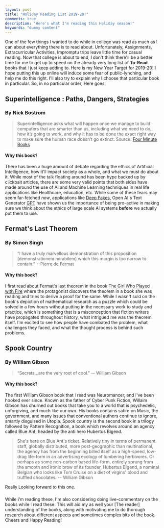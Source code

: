 ```yaml
---
layout: post
title: "Holiday Reading List 2019-20!"
comments: true
description: "Here's what I'm reading this Holiday season!"
keywords: "dummy content"
---
```

One of the few things I wanted to do while in college was read as much as I can about everything there is to read about. 
Unfortunately, Assignments, Extracurricular Activities, Impromptu trips leave little time for casual reading. Now that college is about to end, 
I don't think there'll be a better time for me to get up to speed on the already very long list of **To-Read** books that I just keep adding to. 
Here is my New Year Target for 2019-20! I hope putting this up online will induce some fear of public-lynching, and help me do this right.
I'll also try to explain why I choose that particular book in particular.
So, in no particular order, Here goes:

## Superintelligence : Paths, Dangers, Strategies
### By Nick Bostrom 
> Superintelligence asks what will happen once we manage to build computers that are smarter than us, including what we need to do, how it’s going to work, and why it has to be done the exact right way to make sure the human race doesn’t go extinct. 
> Source: [Four Minute Books](https://fourminutebooks.com/superintelligence-summary/)

#### Why this book?
There has been a huge amount of debate regarding the ethics of Artificial Intelligence, how it'll impact society as a whole, and what we must 
do about it. While most of the talk floating around has been hype backed up by clickbait articles, there are some very valid points that both sides
have made around the use of AI and Machine Learning techniques in real life applications like Healthcare, education, etc. While some of these fears
may seem far-fetched _now_, applications like [Deep Fakes](https://www.wired.com/story/ai-deepfakes-cant-save-us-duped/), Open AI's Text Generator [GPT](https://futurism.com/openai-dangerous-text-generator) have shown us the importance of being pro-active in making
sure we think about the ethics of large scale AI systems **before** we actually put them to use.  


## Fermat's Last Theorem
### By Simon Singh
> “I have a truly marvellous demonstration of this proposition (demonstrationem mirabilem) which this margin is too narrow to contain.” --Pierre de Fermat

#### Why this book?
I first read about Fermat's last theorem in the book [The Girl Who Played with Fire](https://gowers.wordpress.com/2009/12/20/wiles-meets-his-match/) where the protagonist discovers the theorem in a book she was reading 
and tries to derive a proof for the same. While I wasn't sold on the book's depiction of mathematical research as a puzzle which could be solved
in a few hours without putting in the necessary work to study and practice, which is something that is a misconception that fiction writers have
propagated throughout history, what intrigued me was the theorem itself. I'm excited to see how people have combated the problem, what challenges they 
faced, and what the thought process is behind such problems.


## Spook Country
### By William Gibson
> “Secrets...are the very root of cool.” -- William Gibson

#### Why this book?
The first William Gibson book that I read was Neuromancer, and I've been hooked ever since. Known as the father of Cyber Punk Fiction, Willaim Gibson 
has churned out books that take you to a world that is psychedelic, unforgiving, and much like our own. His books contains satire on Music, the 
government, and many issues that conventional authors continue to ignore, smartly disguised in Utopia. Spook country is the second book in a 
trilogy followed by Pattern Recognition, a book which revolves around an agency called Blue Ant, headed by the anti hero Hubertus Bigend.

>She's here on Blue Ant's ticket. Relatively tiny in terms of permanent staff, globally distributed, more post-geographic than multinational, the agency has from the beginning billed itself as a high-speed, low-drag life-form in an advertising ecology of lumbering herbivores. Or perhaps as some non-carbon based life-form, entirely sprung from the smooth and ironic brow of its founder, Hubertus Bigend, a nominal Belgian who looks like Tom Cruise on a diet of virgins' blood and truffled chocolates. -- William Gibson

Really Looking forward to this one.
###

While i'm reading these, I'm also considering doing live-commentary on the books while I read these. This will aid my as well your [The reader] understanding of the books, along with motivating me to do thorough research about different aspects and sometimes complex bits of the book. Cheers and Happy Reading!
